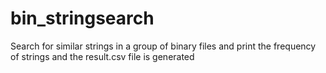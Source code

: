 # bin_stringsearch
Search for similar strings in a group of binary files and print the frequency of strings and the result.csv file is generated
